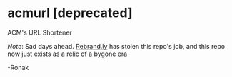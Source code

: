 # acmurl [deprecated]
ACM's URL Shortener

*Note*: Sad days ahead. [Rebrand.ly](http://rebrand.ly/) has stolen this repo's job, and this repo now just exists as a relic of a bygone era

-Ronak
